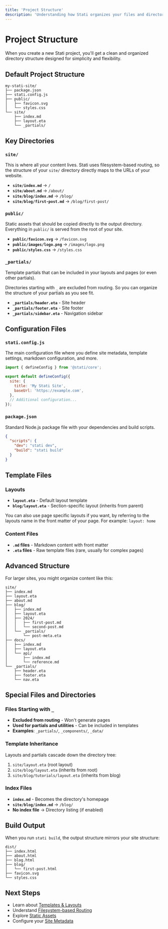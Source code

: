 ```yaml
---
title: 'Project Structure'
description: 'Understanding how Stati organizes your files and directories.'
---
```


# Project Structure

When you create a new Stati project, you'll get a clean and organized directory structure designed for simplicity and flexibility.

## Default Project Structure

```
my-stati-site/
├── package.json
├── stati.config.js
├── public/
│   ├── favicon.svg
│   └── styles.css
└── site/
    ├── index.md
    ├── layout.eta
    └── _partials/
```

## Key Directories

### `site/`

This is where all your content lives. Stati uses filesystem-based routing, so the structure of your `site/` directory directly maps to the URLs of your website.

- **`site/index.md`** → `/`
- **`site/about.md`** → `/about/`
- **`site/blog/index.md`** → `/blog/`
- **`site/blog/first-post.md`** → `/blog/first-post/`

### `public/`

Static assets that should be copied directly to the output directory. Everything in `public/` is served from the root of your site.

- **`public/favicon.svg`** → `/favicon.svg`
- **`public/images/logo.png`** → `/images/logo.png`
- **`public/styles.css`** → `/styles.css`

### `_partials/`

Template partials that can be included in your layouts and pages (or even other partials).

Directories starting with `_` are excluded from routing. So you can organize the structure of your partials as you see fit.

- **`_partials/header.eta`** - Site header
- **`_partials/footer.eta`** - Site footer
- **`_partials/sidebar.eta`** - Navigation sidebar

## Configuration Files

### `stati.config.js`

The main configuration file where you define site metadata, template settings, markdown configuration, and more.

```javascript
import { defineConfig } from '@stati/core';

export default defineConfig({
  site: {
    title: 'My Stati Site',
    baseUrl: 'https://example.com',
  },
  // Additional configuration...
});
```

### `package.json`

Standard Node.js package file with your dependencies and build scripts.

```json
{
  "scripts": {
    "dev": "stati dev",
    "build": "stati build"
  }
}
```

## Template Files

### Layouts

- **`layout.eta`** - Default layout template
- **`blog/layout.eta`** - Section-specific layout (inherits from parent)

You can also use page specific layouts if you want, by referring to the layouts name in the front matter of your page. For example: `layout: home`

### Content Files

- **`.md` files** - Markdown content with front matter
- **`.eta` files** - Raw template files (rare, usually for complex pages)

## Advanced Structure

For larger sites, you might organize content like this:

```
site/
├── index.md
├── layout.eta
├── about.md
├── blog/
│   ├── index.md
│   ├── layout.eta
│   ├── 2024/
│   │   ├── first-post.md
│   │   └── second-post.md
│   └── _partials/
│       └── post-meta.eta
├── docs/
│   ├── index.md
│   ├── layout.eta
│   └── api/
│       ├── index.md
│       └── reference.md
└── _partials/
    ├── header.eta
    ├── footer.eta
    └── nav.eta
```

## Special Files and Directories

### Files Starting with `_`

- **Excluded from routing** - Won't generate pages
- **Used for partials and utilities** - Can be included in templates
- **Examples**: `_partials/`, `_components/`, `_data/`

### Template Inheritance

Layouts and partials cascade down the directory tree:

1. `site/layout.eta` (root layout)
2. `site/blog/layout.eta` (inherits from root)
3. `site/blog/tutorials/layout.eta` (inherits from blog)

### Index Files

- **`index.md`** - Becomes the directory's homepage
- **`site/blog/index.md`** → `/blog/`
- **No index file** → Directory listing (if enabled)

## Build Output

When you run `stati build`, the output structure mirrors your site structure:

```
dist/
├── index.html
├── about.html
├── blog.html
├── blog/
│   └── first-post.html
├── favicon.svg
└── styles.css
```

## Next Steps

- Learn about [Templates & Layouts](/core-concepts/templates/)
- Understand [Filesystem-based Routing](/core-concepts/routing/)
- Explore [Static Assets](/core-concepts/static-assets/)
- Configure your [Site Metadata](/configuration/site-metadata/)
